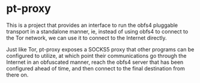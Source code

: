 # pt-proxy

This is a project that provides an interface to run the obfs4 pluggable transport
in a standalone manner, ie, instead of using obfs4 to connect to the Tor network,
we can use it to connect to the Internet directly.

Just like Tor, pt-proxy exposes a SOCKS5 proxy that other programs can be configured
to utilize, at which point their communications go through the Internet in an obfuscated
manner, reach the obfs4 server that has been configured ahead of time, and then connect
to the final destination from there on.